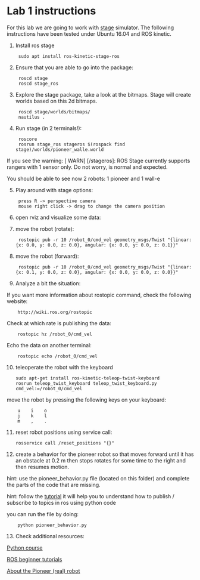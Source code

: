 Lab 1 instructions
==================

For this lab we are going to work with [stage](http://rtv.github.io/Stage/) simulator.
The following instructions have been tested under Ubuntu 16.04 and ROS kinetic.

1. Install ros stage

        sudo apt install ros-kinetic-stage-ros

2. Ensure that you are able to go into the package:

        roscd stage
        roscd stage_ros

3. Explore the stage package, take a look at the bitmaps.
Stage will create worlds based on this 2d bitmaps.

        roscd stage/worlds/bitmaps/
        nautilus .

4. Run stage (in 2 terminals!):

        roscore
        rosrun stage_ros stageros $(rospack find stage)/worlds/pioneer_walle.world
        
If you see the warning: [ WARN] [/stageros]: ROS Stage currently supports rangers with 1 sensor only.
Do not worry, is normal and expected.

You should be able to see now 2 robots: 1 pioneer and 1 wall-e

5. Play around with stage options:

        press R -> perspective camera
        mouse right click -> drag to change the camera position

6. open rviz and visualize some data:

7. move the robot (rotate):

        rostopic pub -r 10 /robot_0/cmd_vel geometry_msgs/Twist "{linear: {x: 0.0, y: 0.0, z: 0.0}, angular: {x: 0.0, y: 0.0, z: 0.1}}"

8. move the robot (forward):

        rostopic pub -r 10 /robot_0/cmd_vel geometry_msgs/Twist "{linear: {x: 0.1, y: 0.0, z: 0.0}, angular: {x: 0.0, y: 0.0, z: 0.0}}"

9. Analyze a bit the situation:

If you want more information about rostopic command, check the following website:

        http://wiki.ros.org/rostopic

Check at which rate is publishing the data:

        rostopic hz /robot_0/cmd_vel

Echo the data on another terminal:

        rostopic echo /robot_0/cmd_vel
        
10. teleoperate the robot with the keyboard

        sudo apt-get install ros-kinetic-teleop-twist-keyboard
        rosrun teleop_twist_keyboard teleop_twist_keyboard.py cmd_vel:=/robot_0/cmd_vel

move the robot by pressing the following keys on your keyboard:

        u    i    o
        j    k    l
        m    ,    .

11. reset robot positions using service call:

        rosservice call /reset_positions "{}"

12. create a behavior for the pioneer robot so that moves forward until it has an obstacle at 0.2 m then stops rotates for some
time to the right and then resumes motion.

hint: use the pioneer_behavior.py file (located on this folder) and complete the parts of the code that are missing.

hint: follow the [tutorial](http://wiki.ros.org/ROS/Tutorials/WritingPublisherSubscriber%28python%29)
      it will help you to understand how to publish / subscribe to topics in ros using python code

you can run the file by doing:

        python pioneer_behavior.py

13. Check additional resources:

[Python course](https://www.youtube.com/watch?v=tKTZoB2Vjuk&list=PL123FD827C7984559)

[ROS beginner tutorials](http://wiki.ros.org/ROS/Tutorials)

[About the Pioneer (real) robot](http://www.mobilerobots.com/ResearchRobots/PioneerP3DX.aspx)

